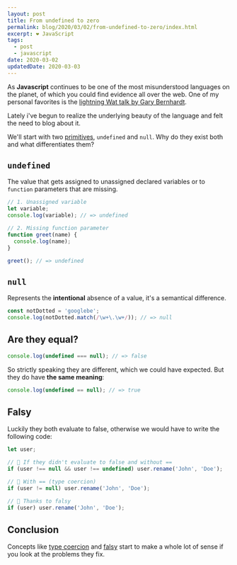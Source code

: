 ```yaml
---
layout: post
title: From undefined to zero
permalink: blog/2020/03/02/from-undefined-to-zero/index.html
excerpt: ❤️ JavaScript
tags:
  - post
  - javascript
date: 2020-03-02
updatedDate: 2020-03-03
---
```


As **Javascript** continues to be one of the most misunderstood languages on the planet, of which you could find evidence all over the web. One of my personal favorites is the [lightning Wat talk by Gary Bernhardt](https://www.destroyallsoftware.com/talks/wat).

Lately i've begun to realize the underlying beauty of the language and felt the need to blog about it.

We'll start with two [primitives](https://developer.mozilla.org/en-US/docs/Glossary/Primitive), `undefined` and `null`. Why do they exist both and what differentiates them?

## `undefined`

The value that gets assigned to unassigned declared variables or to `function` parameters that are missing.

```js
// 1. Unassigned variable
let variable;
console.log(variable); // => undefined

// 2. Missing function parameter
function greet(name) {
  console.log(name);
}

greet(); // => undefined
```

## `null`

Represents the **intentional** absence of a value, it's a semantical difference.

```js
const notDotted = 'googlebe';
console.log(notDotted.match(/\w+\.\w+/)); // => null
```

## Are they equal?

```js
console.log(undefined === null); // => false
```

So strictly speaking they are different, which we could have expected. But they do have **the same meaning**:

```js
console.log(undefined == null); // => true
```

## Falsy

Luckily they both evaluate to false, otherwise we would have to write the following code:

```js
let user;

// 💩 If they didn't evaluate to false and without ==
if (user !== null && user !== undefined) user.rename('John', 'Doe');

// 💪 With == (type coercion)
if (user != null) user.rename('John', 'Doe');

// 🙏 Thanks to falsy
if (user) user.rename('John', 'Doe');
```

## Conclusion

Concepts like [type coercion](https://developer.mozilla.org/nl/docs/Glossary/Type_coercion) and [falsy](https://developer.mozilla.org/nl/docs/Glossary/Falsy) start to make a whole lot of sense if you look at the problems they fix.
